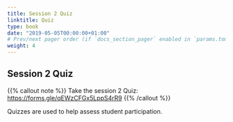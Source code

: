 ```yaml
---
title: Session 2 Quiz
linktitle: Quiz
type: book
date: "2019-05-05T00:00:00+01:00"
# Prev/next pager order (if `docs_section_pager` enabled in `params.toml`)
weight: 4
---
```


## Session 2 Quiz


{{% callout note %}}
Take the session 2 Quiz: https://forms.gle/qEWzCFGx5LppS4rR9
{{% /callout %}}

Quizzes are used to help assess student participation.